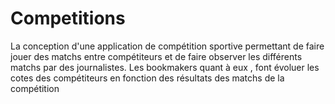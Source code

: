 # Competitions
La conception d'une application de compétition sportive permettant de faire jouer des matchs entre compétiteurs et de faire observer les différents matchs par des journalistes. Les bookmakers quant à eux , font évoluer les cotes des compétiteurs en fonction des résultats des matchs de la compétition

